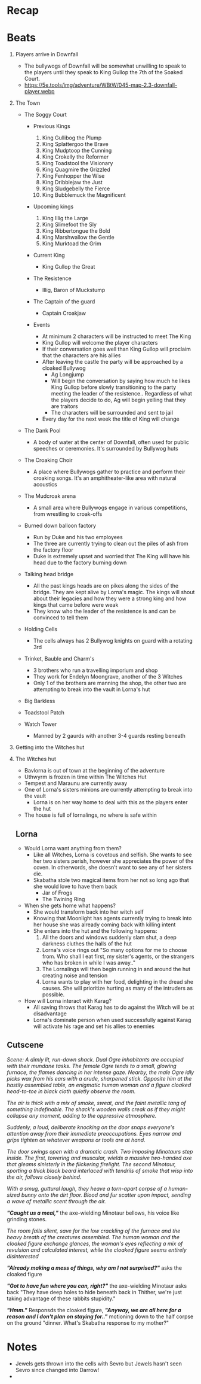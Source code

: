 # Recap

# Beats
1. Players arrive in Downfall
    - The bullywogs of Downfall will be somewhat unwilling to speak to the players until they speak to King Gullop the 7th of the Soaked Court.
    - https://5e.tools/img/adventure/WBtW/045-map-2.3-downfall-player.webp

2. The Town
    - The Soggy Court
        - Previous Kings
            1. King Gullibog        the Plump
            2. King Splattergoo     the Brave
            3. King Mudptoop        the Cunning
            4. King Crokelly        the Reformer
            5. King Toadstool       the Visionary
            6. King Quagmire        the Grizzled
            7. King Fenhopper       the Wise
            8. King Dribblejaw      the Just
            9. King Sludgebelly     the Fierce
            10. King Bubblemuck     the Magnificent

        - Upcoming kings
            1. King Illig the Large
            2. King Slimefoot the Sly
            3. King Ribbertongue the Bold
            4. King Marshwallow the Gentle
            5. King Murktoad the Grim

        - Current King
            - King Gullop the Great

        - The Resistence
            - Illig, Baron of Muckstump

        - The Captain of the guard
            - Captain Croakjaw

        - Events
            - At minimum 2 characters will be instructed to meet The King
            - King Gullop will welcome the player characters
            - If their conversation goes well than King Gullop will proclaim that the characters are his allies
            - After leaving the castle the party will be approached by a cloaked Bullywog
                - Ag Longjump
                - Will begin the conversation by saying how much he likes King Gullop before slowly transitioning to the party meeting the leader of the resistence.. Regardless of what the players decide to do, Ag will begin yelling that they are traitors
                - The characters will be surrounded and sent to jail
            - Every day for the next week the title of King will change

    - The Dank Pool
        - A body of water at the center of Downfall, often used for public speeches or ceremonies. It's surrounded by Bullywog huts

    - The Croaking Choir
        - A place where Bullywogs gather to practice and perform their croaking songs. It's an amphitheater-like area with natural acoustics

    - The Mudcroak arena
        - A small area where Bullywogs engage in various competitions, from wrestling to croak-offs

    - Burned down balloon factory
        - Run by Duke and his two employees
        - The three are currently trying to clean out the piles of ash from the factory floor
        - Duke is extremely upset and worried that The King will have his head due to the factory burning down

    - Talking head bridge
        - All the past kings heads are on pikes along the sides of the bridge. They are kept alive by Lorna's magic. The kings will shout about their legacies and how they were a strong king and how kings that came before were weak
        - They know who the leader of the resistence is and can be convinced to tell them

    - Holding Cells
        - The cells always has 2 Bullywog knights on guard with a rotating 3rd

    - Trinket, Bauble and Charm's
        - 3 brothers who run a travelling imporium and shop
        - They work for Endelyn Moongrave, another of the 3 Witches
        - Only 1 of the brothers are manning the shop, the other two are attempting to break into the vault in Lorna's hut

    - Big Barkless

    - Toadstool Patch

    - Watch Tower
        - Manned by 2 gaurds with another 3-4 guards resting beneath

3. Getting into the Witches hut
4. The Witches hut
    - Bavlorna is out of town at the beginning of the adventure
    - Uthwyrm is frozen in time within The Witches Hut
    - Tempest and Maraunu are currently away
    - One of Lorna's sisters minions are currently attempting to break into the vault
        - Lorna is on her way home to deal with this as the players enter the hut
    - The house is full of lornalings, no where is safe within

    ## Lorna
    - Would Lorna want anything from them?
        - Like all Witches, Lorna is covetous and selfish. She wants to see her two sisters perish, however she appreciates the power of the coven. In otherwords, she doesn't want to see any of her sisters die.
        - Skabatha stole two magical items from her not so long ago that she would love to have them back   
            - Jar of Frogs
            - The Twining Ring
    - When she gets home what happens?
        - She would transform back into her witch self
        - Knowing that Moonlight has agents currently trying to break into her house she was already coming back with killing intent
        - She enters into the hut and the following happens:
            1. All the doors and windows suddenly slam shut, a deep darkness cluthes the halls of the hut
            2. Lorna's voice rings out "So many options for me to choose from. Who shall I eat first, my sister's agents, or the strangers who has broken in while I was away.." 
            3. The Lornalings will then begin running in and around the hut creating noise and tension
            4. Lorna wants to play with her food, delighting in the dread she causes. She will prioritize hurting as many of the intruders as possible.
    - How will Lorna interact with Karag?
        - All saving throws that Karag has to do against the Witch will be at disadvantage
        - Lorna's dominate person when used successfully against Karag will activate his rage and set his allies to enemies


## Cutscene
*Scene: A dimly lit, run-down shack. Dual Ogre inhabitants are occupied with their mundane tasks. The female Ogre tends to a small, glowing furnace, the flames dancing in her intense gaze. Nearby, the male Ogre idly picks wax from his ears with a crude, sharpened stick. Opposite him at the hastily assembled table, an enigmatic human woman and a figure cloaked head-to-toe in black cloth quietly observe the room.*

*The air is thick with a mix of smoke, sweat, and the faint metallic tang of something indefinable. The shack's wooden walls creak as if they might collapse any moment, adding to the oppressive atmosphere.*

*Suddenly, a loud, deliberate knocking on the door snaps everyone's attention away from their immediate preoccupations. Eyes narrow and grips tighten on whatever weapons or tools are at hand.*

*The door swings open with a dramatic crash. Two imposing Minotaurs step inside. The first, towering and muscular, wields a massive two-handed axe that gleams sinisterly in the flickering firelight. The second Minotaur, sporting a thick black beard interlaced with tendrils of smoke that wisp into the air, follows closely behind.*

*With a smug, guttural laugh, they heave a torn-apart corpse of a human-sized bunny onto the dirt floor. Blood and fur scatter upon impact, sending a wave of metallic scent through the air.*

***"Caught us a meal,"*** the axe-wielding Minotaur bellows, his voice like grinding stones.

*The room falls silent, save for the low crackling of the furnace and the heavy breath of the creatures assembled. The human woman and the cloaked figure exchange glances, the woman's eyes reflecting a mix of revulsion and calculated interest, while the cloaked figure seems entirely disinterested*

***"Already making a mess of things, why am I not surprised?"*** asks the cloaked figure 

***"Got to have fun where you can, right?"*** the axe-wielding Minotaur asks back "They have deep holes to hide beneath back in Thither, we're just taking advantage of these rabbits stupidity."

***"Hmm."***  Responsds the cloaked figure, ***"Anyway, we are all here for a reason and I don't plan on staying for.."*** motioning down to the half corpse on the ground "dinner. What's Skabatha response to my mother?"

# Notes
- Jewels gets thrown into the cells with Sevro but Jewels hasn't seen Sevro since changed into Darrow!
- 

